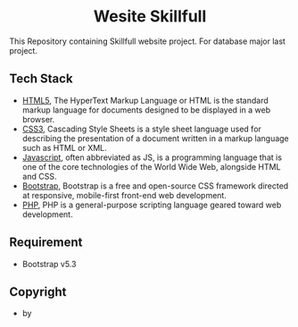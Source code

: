 <h1 align="center"><strong>Wesite Skillfull</strong> </h1>

This Repository containing Skillfull website project. For database major last project.

## Tech Stack

- [HTML5](), The HyperText Markup Language or HTML is the standard markup language for documents designed to be displayed in a web browser.
- [CSS3](), Cascading Style Sheets is a style sheet language used for describing the presentation of a document written in a markup language such as HTML or XML.
- [Javascript](), often abbreviated as JS, is a programming language that is one of the core technologies of the World Wide Web, alongside HTML and CSS.
- [Bootstrap](), Bootstrap is a free and open-source CSS framework directed at responsive, mobile-first front-end web development.
- [PHP](), PHP is a general-purpose scripting language geared toward web development.

## Requirement

- Bootstrap v5.3

## Copyright

- by
